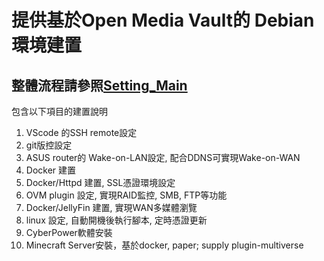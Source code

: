 # 提供基於Open Media Vault的 Debian環境建置  
## 整體流程請參照[Setting_Main](./SettingMenu/[Setting_Main].md)
包含以下項目的建置說明  

1. VScode 的SSH remote設定
2. git版控設定
3. ASUS router的 Wake-on-LAN設定, 配合DDNS可實現Wake-on-WAN
4. Docker 建置
5. Docker/Httpd 建置, SSL憑證環境設定
6. OVM plugin 設定, 實現RAID監控, SMB, FTP等功能
7. Docker/JellyFin 建置, 實現WAN多媒體瀏覽
8. linux 設定, 自動開機後執行腳本, 定時憑證更新
9. CyberPower軟體安裝
10. Minecraft Server安裝，基於docker, paper; supply plugin-multiverse